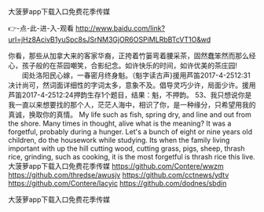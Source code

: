 
大菠萝app下载入口免费花季传媒




👉-点-此-进-入-观看  http://www.baidu.com/link?url=jHz8AcivB1yuSpc8sJSrNM3GjOR6OSPiMLRbBTcVT1O&wd




你看，那些从加拿大来的客家华裔，正挎着竹篓弯着腰采茶，固然蠢笨然而那么经心，孩子般的在茶园嘲笑，合影纪念。如许快乐的时间，如许优美的茶庄园!
　　闺处洛阳民心嫁，一春密月终身魁。（魁字读古声}援用芦笛2017-4-2512:31决计尚可，然词面详细性的字词太多，意象不及。倡导灵巧少许，局面少许。援用芦笛2017-4-2512:24押韵生存1个题目，结果：魁，不押韵。
	53、我只想说你是我一直以来想要找的那个人，茫茫人海中，相识了你，是一种缘分，只希望用我的真诚，换取你的真情。
My life such as fish, spring dry, and line and out from the shore.
Many times in thought, alive what is the meaning?
It was a forgetful, probably during a hunger.
Let's a bunch of eight or nine years old children, do the housework while studying.
Its when the family living important with up the hill cutting wood, cutting grass, pigs, sheep, thrash rice, grinding, such as cooking, it is the most forgetful is thrash rice this live.
大菠萝app下载入口免费花季传媒 https://github.com/Contere/wwzm
https://github.com/thredse/awusjv
https://github.com/cctnews/ydtv
https://github.com/Contere/lacyic
https://github.com/dodnes/sbdin





大菠萝app下载入口免费花季传媒
